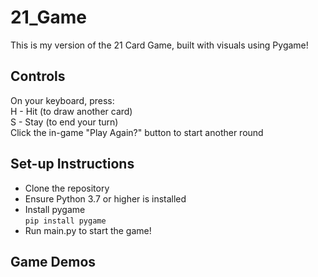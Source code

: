 # 21_Game

This is my version of the 21 Card Game, built with visuals using Pygame!

## Controls
On your keyboard, press:  
H - Hit (to draw another card)  
S - Stay (to end your turn)  
Click the in-game "Play Again?" button to start another round   

## Set-up Instructions
- Clone the repository  
- Ensure Python 3.7 or higher is installed   
- Install pygame  
`pip install pygame`  
- Run main.py to start the game!  

## Game Demos
